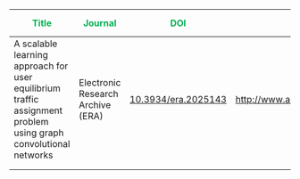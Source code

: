 



| <span style="color:rgb(0, 176, 80)">**Title**</span>                                                                          | <span style="color:rgb(0, 176, 80)">Journal</span> | <span style="color:rgb(0, 176, 80)">DOI</span> | URL                                  | <font color="#c00000">Keywords</font>                                                                    | Key takeaway | The model architecture | Limitations |
| ----------------------------------------------------------------------------------------------------------------------------- | -------------------------------------------------- | ---------------------------------------------- | ------------------------------------ | -------------------------------------------------------------------------------------------------------- | ------------ | ---------------------- | ----------- |
| A scalable learning approach for user equilibrium               traffic assignment problem using graph convolutional networks | Electronic Research Archive (ERA)                  | [10.3934/era.2025143]()                        | http://www.aimspress.com/journal/ERA | traffic assignment; data-driven; deep learning; user equilibrium (UE); graph convolutional network (GCN) |              |                        |             |
|                                                                                                                               |                                                    |                                                |                                      |                                                                                                          |              |                        |             |
|                                                                                                                               |                                                    |                                                |                                      |                                                                                                          |              |                        |             |

